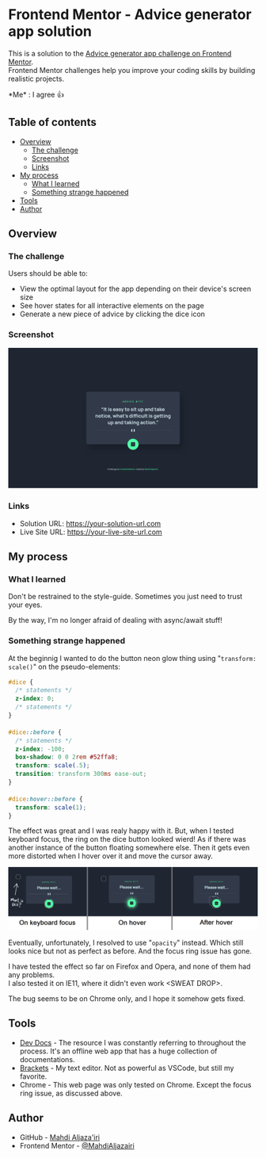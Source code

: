 # Frontend Mentor - Advice generator app solution

This is a solution to the [Advice generator app challenge on Frontend Mentor](https://www.frontendmentor.io/challenges/advice-generator-app-QdUG-13db).  
Frontend Mentor challenges help you improve your coding skills by building realistic projects.

\*Me\* : I agree 👍

## Table of contents

- [Overview](#overview)
  - [The challenge](#the-challenge)
  - [Screenshot](#screenshot)
  - [Links](#links)
- [My process](#my-process)
  - [What I learned](#what-i-learned)
  - [Something strange happened](#something-strange-happened)
- [Tools](#tools)
- [Author](#author)

## Overview

### The challenge

Users should be able to:

- View the optimal layout for the app depending on their device's screen size
- See hover states for all interactive elements on the page
- Generate a new piece of advice by clicking the dice icon

### Screenshot

![My Fabulous Work!](./screenshot.png)

### Links

- Solution URL: <https://your-solution-url.com>
- Live Site URL: <https://your-live-site-url.com>

## My process

### What I learned

Don't be restrained to the style-guide. Sometimes you just need to trust your eyes.

By the way, I'm no longer afraid of dealing with async/await stuff!

### Something strange happened

At the beginnig I wanted to do the button neon glow thing using "`transform: scale()`" on the pseudo-elements:

```css
#dice {
  /* statements */
  z-index: 0;
  /* statements */
}

#dice::before {
  /* statements */
  z-index: -100;
  box-shadow: 0 0 2rem #52ffa8;
  transform: scale(.5);
  transition: transform 300ms ease-out;
}

#dice:hover::before {
  transform: scale(1);
}
```

The effect was great and I was realy happy with it. But, when I tested keyboard focus, the ring on the dice button looked wierd! As if there was another instance of the button floating somewhere else. Then it gets even more distorted when I hover over it and move the cursor away.

![How the focus ring looked like](./focus-ring-bug.png)

Eventually, unfortunately, I resolved to use "`opacity`" instead. Which still looks nice but not as perfect as before. And the focus ring issue has gone.

I have tested the effect so far on Firefox and Opera, and none of them had any problems.  
I also tested it on IE11, where it didn't even work &lt;SWEAT DROP&gt;.

The bug seems to be on Chrome only, and I hope it somehow gets fixed.

## Tools

- [Dev Docs](https://devdocs.io) - The resource I was constantly referring to throughout the process. It's an offline web app that has a huge collection of documentations.
- [Brackets](https://brackets.io) - My text editor. Not as powerful as VSCode, but still my favorite.
- Chrome - This web page was only tested on Chrome. Except the focus ring issue, as discussed above.

## Author

- GitHub - [Mahdi Aljaza'iri](https://github.com/MahdiAljazairi)
- Frontend Mentor - [@MahdiAljazairi](https://www.frontendmentor.io/profile/MahdiAljazairi)
